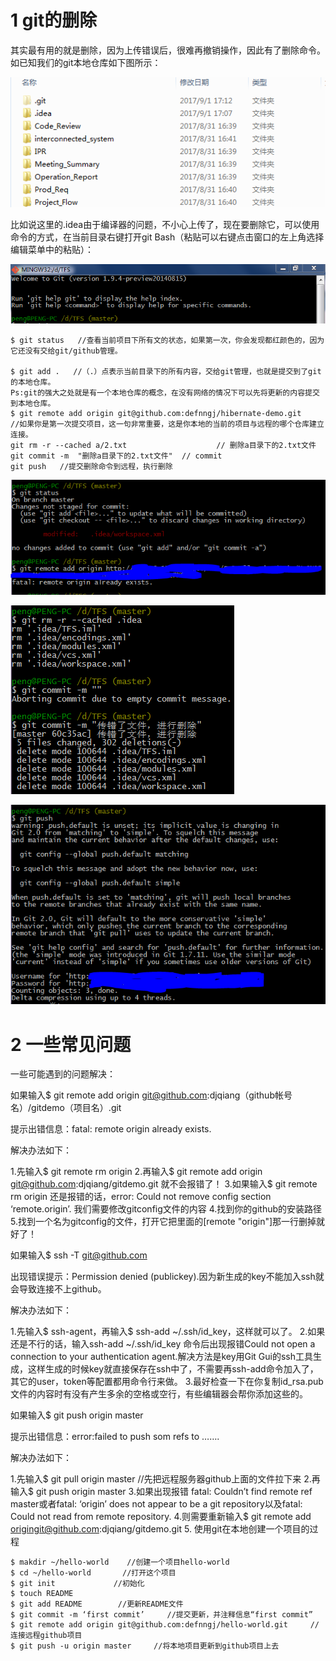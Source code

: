 # 1 git的删除 #
其实最有用的就是删除，因为上传错误后，很难再撤销操作，因此有了删除命令。如已知我们的git本地仓库如下图所示：

![git本地仓库][1]

比如说这里的.idea由于编译器的问题，不小心上传了，现在要删除它，可以使用命令的方式，在当前目录右键打开git Bash（粘贴可以右键点击窗口的左上角选择编辑菜单中的粘贴）：

![git Bash 命令窗口][2]
```
$ git status   //查看当前项目下所有文的状态，如果第一次，你会发现都红颜色的，因为它还没有交给git/github管理。

$ git add .   //（.）点表示当前目录下的所有内容，交给git管理，也就是提交到了git的本地仓库。
Ps:git的强大之处就是有一个本地仓库的概念，在没有网络的情况下可以先将更新的内容提交到本地仓库。
$ git remote add origin git@github.com:defnngj/hibernate-demo.git
//如果你是第一次提交项目，这一句非常重要，这是你本地的当前的项目与远程的哪个仓库建立连接。
git rm -r --cached a/2.txt                    // 删除a目录下的2.txt文件 
git commit -m  "删除a目录下的2.txt文件"  // commit
git push   //提交删除命令到远程，执行删除
```

![连接远程仓库][3]

![执行删除][4]

![提示输入git账号][5]

# 2 一些常见问题 #
一些可能遇到的问题解决：

如果输入$ git remote add origin git@github.com:djqiang（github帐号名）/gitdemo（项目名）.git

提示出错信息：fatal: remote origin already exists.

解决办法如下：

 1.先输入$ git remote rm origin
 2.再输入$ git remote add origin git@github.com:djqiang/gitdemo.git 就不会报错了！
 3.如果输入$ git remote rm origin 还是报错的话，error: Could not remove config section ‘remote.origin’. 我们需要修改gitconfig文件的内容
 4.找到你的github的安装路径
 5.找到一个名为gitconfig的文件，打开它把里面的[remote "origin"]那一行删掉就好了！
 
如果输入$ ssh -T git@github.com

出现错误提示：Permission denied (publickey).因为新生成的key不能加入ssh就会导致连接不上github。

解决办法如下：

 1.先输入$ ssh-agent，再输入$ ssh-add ~/.ssh/id_key，这样就可以了。
2.如果还是不行的话，输入ssh-add ~/.ssh/id_key 命令后出现报错Could not open a connection to your authentication agent.解决方法是key用Git Gui的ssh工具生成，这样生成的时候key就直接保存在ssh中了，不需要再ssh-add命令加入了，其它的user，token等配置都用命令行来做。
3.最好检查一下在你复制id_rsa.pub文件的内容时有没有产生多余的空格或空行，有些编辑器会帮你添加这些的。

如果输入$ git push origin master

提示出错信息：error:failed to push som refs to …….

解决办法如下：

1.先输入$ git pull origin master //先把远程服务器github上面的文件拉下来
2.再输入$ git push origin master
3.如果出现报错 fatal: Couldn’t find remote ref master或者fatal: ‘origin’ does not appear to be a git repository以及fatal: Could not read from remote repository.
4.则需要重新输入$ git remote add origingit@github.com:djqiang/gitdemo.git
5.
使用git在本地创建一个项目的过程
```
$ makdir ~/hello-world    //创建一个项目hello-world
$ cd ~/hello-world       //打开这个项目
$ git init             //初始化
$ touch README
$ git add README        //更新README文件
$ git commit -m ‘first commit’     //提交更新，并注释信息“first commit”
$ git remote add origin git@github.com:defnngj/hello-world.git     //连接远程github项目
$ git push -u origin master     //将本地项目更新到github项目上去
```

  [1]: ./images/1504257358667.jpg
  [2]: ./images/1504257766276.jpg
  [3]: ./images/1504257971767.jpg
  [4]: ./images/1504258057455.jpg
  [5]: ./images/1504258118515.jpg
